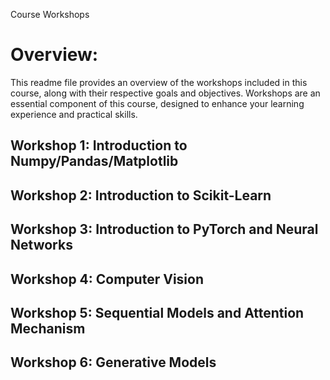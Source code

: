 Course Workshops

# Overview:
This readme file provides an overview of the workshops included in this course, along with their respective goals and objectives. Workshops are an essential component of this course, designed to enhance your learning experience and practical skills.


## Workshop 1: Introduction to Numpy/Pandas/Matplotlib

## Workshop 2: Introduction to Scikit-Learn

## Workshop 3: Introduction to PyTorch and Neural Networks

## Workshop 4: Computer Vision 

## Workshop 5: Sequential Models and Attention Mechanism

## Workshop 6: Generative Models